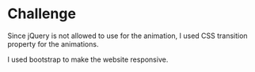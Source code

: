 # Challenge

Since jQuery is not allowed to use for the animation, I used CSS transition property for the animations. 

I used bootstrap to make the website responsive.  
